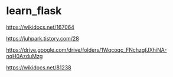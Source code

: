 # learn_flask

https://wikidocs.net/167064

https://juhpark.tistory.com/28

https://drive.google.com/drive/folders/1Wqcoqc_FNchzgfJXhiNA-nqH0AzduMzg

https://wikidocs.net/81238
